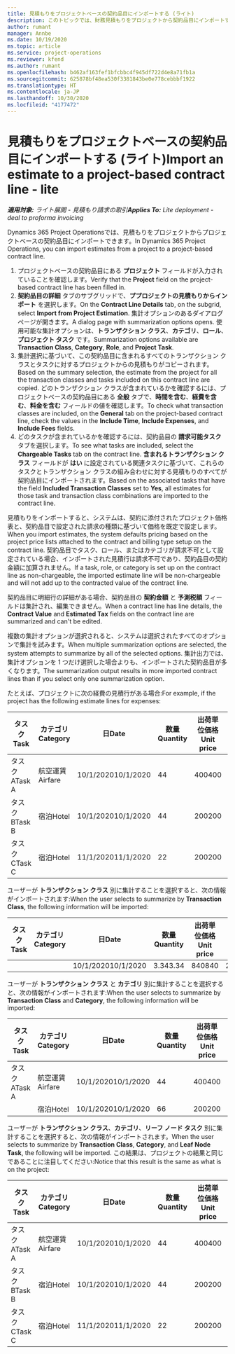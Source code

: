 ```yaml
---
title: 見積もりをプロジェクトベースの契約品目にインポートする (ライト)
description: このトピックでは、財務見積もりをプロジェクトから契約品目にインポートする方法について説明します。
author: rumant
manager: Annbe
ms.date: 10/19/2020
ms.topic: article
ms.service: project-operations
ms.reviewer: kfend
ms.author: rumant
ms.openlocfilehash: b462af163fef1bfcbbc4f945df722d4e8a71fb1a
ms.sourcegitcommit: 625878bf48ea530f3381843be0e778cebbbf1922
ms.translationtype: HT
ms.contentlocale: ja-JP
ms.lasthandoff: 10/30/2020
ms.locfileid: "4177472"
---
```

# <a name="import-an-estimate-to-a-project-based-contract-line---lite"></a><span data-ttu-id="30d60-103">見積もりをプロジェクトベースの契約品目にインポートする (ライト)</span><span class="sxs-lookup"><span data-stu-id="30d60-103">Import an estimate to a project-based contract line - lite</span></span>

<span data-ttu-id="30d60-104">_**適用対象:** ライト展開 - 見積もり請求の取引_</span><span class="sxs-lookup"><span data-stu-id="30d60-104">_**Applies To:** Lite deployment - deal to proforma invoicing_</span></span>

<span data-ttu-id="30d60-105">Dynamics 365 Project Operationsでは、見積もりをプロジェクトからプロジェクトベースの契約品目にインポートできます。</span><span class="sxs-lookup"><span data-stu-id="30d60-105">In Dynamics 365 Project Operations, you can import estimates from a project to a project-based contract line.</span></span>

1. <span data-ttu-id="30d60-106">プロジェクトベースの契約品目にある **プロジェクト** フィールドが入力されていることを確認します。</span><span class="sxs-lookup"><span data-stu-id="30d60-106">Verify that the **Project** field on the project-based contract line has been filled in.</span></span>
2. <span data-ttu-id="30d60-107">**契約品目の詳細** タブのサブグリッドで、**ププロジェクトの見積もりからインポート** を選択します。</span><span class="sxs-lookup"><span data-stu-id="30d60-107">On the **Contract Line Details** tab, on the subgrid, select **Import from Project Estimation**.</span></span> <span data-ttu-id="30d60-108">集計オプションのあるダイアログ ページが開きます。</span><span class="sxs-lookup"><span data-stu-id="30d60-108">A dialog page with summarization options opens.</span></span> <span data-ttu-id="30d60-109">使用可能な集計オプションは、**トランザクション クラス**、**カテゴリ**、**ロール**、**プロジェクト タスク** です。</span><span class="sxs-lookup"><span data-stu-id="30d60-109">Summarization options available are **Transaction Class**, **Category**, **Role**, and **Project Task**.</span></span>
3. <span data-ttu-id="30d60-110">集計選択に基づいて、この契約品目に含まれるすべてのトランザクション クラスとタスクに対するプロジェクトからの見積もりがコピーされます。</span><span class="sxs-lookup"><span data-stu-id="30d60-110">Based on the summary selection, the estimate from the project for all the transaction classes and tasks included on this contract line are copied.</span></span> <span data-ttu-id="30d60-111">どのトランザクション クラスが含まれているかを確認するには、プロジェクトベースの契約品目にある **全般** タブで、**時間を含む**、**経費を含む**、**料金を含む** フィールドの値を確認します。</span><span class="sxs-lookup"><span data-stu-id="30d60-111">To check what transaction classes are included, on the **General** tab on the project-based contract line, check the values in the **Include Time**, **Include Expenses**, and **Include Fees** fields.</span></span> 
4. <span data-ttu-id="30d60-112">どのタスクが含まれているかを確認するには、契約品目の **請求可能タスク** タブを選択します。</span><span class="sxs-lookup"><span data-stu-id="30d60-112">To see what tasks are included, select the **Chargeable Tasks** tab on the contract line.</span></span> <span data-ttu-id="30d60-113">**含まれるトランザクション クラス** フィールドが **はい** に設定されている関連タスクに基づいて、これらのタスクとトランザクション クラスの組み合わせに対する見積もりのすべてが契約品目にインポートされます。</span><span class="sxs-lookup"><span data-stu-id="30d60-113">Based on the associated tasks that have the field **Included Transaction Classes** set to **Yes**, all estimates for those task and transaction class combinations are imported to the contract line.</span></span>

<span data-ttu-id="30d60-114">見積もりをインポートすると、システムは、契約に添付されたプロジェクト価格表と、契約品目で設定された請求の種類に基づいて価格を既定で設定します。</span><span class="sxs-lookup"><span data-stu-id="30d60-114">When you import estimates, the system defaults pricing based on the project price lists attached to the contract and billing type setup on the contract line.</span></span> <span data-ttu-id="30d60-115">契約品目でタスク、ロール、またはカテゴリが請求不可として設定されている場合、インポートされた見積行は請求不可であり、契約品目の契約金額に加算されません。</span><span class="sxs-lookup"><span data-stu-id="30d60-115">If a task, role, or category is set up on the contract line as non-chargeable, the imported estimate line will be non-chargeable and will not add up to the contracted value of the contract line.</span></span>

<span data-ttu-id="30d60-116">契約品目に明細行の詳細がある場合、契約品目の **契約金額** と **予測税額** フィールドは集計され、編集できません。</span><span class="sxs-lookup"><span data-stu-id="30d60-116">When a contract line has line details, the **Contract Value** and **Estimated Tax** fields on the contract line are summarized and can't be edited.</span></span>

<span data-ttu-id="30d60-117">複数の集計オプションが選択されると、システムは選択されたすべてのオプションで集計を試みます。</span><span class="sxs-lookup"><span data-stu-id="30d60-117">When multiple summarization options are selected, the system attempts to summarize by all of the selected options.</span></span> <span data-ttu-id="30d60-118">集計出力では、集計オプションを 1 つだけ選択した場合よりも、インポートされた契約品目が多くなります。</span><span class="sxs-lookup"><span data-stu-id="30d60-118">The summarization output results in more imported contract lines than if you select only one summarization option.</span></span>

<span data-ttu-id="30d60-119">たとえば、プロジェクトに次の経費の見積行がある場合:</span><span class="sxs-lookup"><span data-stu-id="30d60-119">For example, if the project has the following estimate lines for expenses:</span></span>

| <span data-ttu-id="30d60-120">タスク​</span><span class="sxs-lookup"><span data-stu-id="30d60-120">Task</span></span> | <span data-ttu-id="30d60-121">カテゴリ</span><span class="sxs-lookup"><span data-stu-id="30d60-121">Category</span></span> | <span data-ttu-id="30d60-122">日</span><span class="sxs-lookup"><span data-stu-id="30d60-122">Date</span></span> | <span data-ttu-id="30d60-123">数量</span><span class="sxs-lookup"><span data-stu-id="30d60-123">Quantity</span></span> | <span data-ttu-id="30d60-124">出荷単位価格</span><span class="sxs-lookup"><span data-stu-id="30d60-124">Unit price</span></span> | <span data-ttu-id="30d60-125">金額</span><span class="sxs-lookup"><span data-stu-id="30d60-125">Amount</span></span> |
| --- | --- | --- | --- | --- | --- |
| <span data-ttu-id="30d60-126">タスク A</span><span class="sxs-lookup"><span data-stu-id="30d60-126">Task A</span></span> | <span data-ttu-id="30d60-127">航空運賃</span><span class="sxs-lookup"><span data-stu-id="30d60-127">Airfare</span></span> | <span data-ttu-id="30d60-128">10/1/2020</span><span class="sxs-lookup"><span data-stu-id="30d60-128">10/1/2020</span></span> | <span data-ttu-id="30d60-129">4</span><span class="sxs-lookup"><span data-stu-id="30d60-129">4</span></span> | <span data-ttu-id="30d60-130">400</span><span class="sxs-lookup"><span data-stu-id="30d60-130">400</span></span> | <span data-ttu-id="30d60-131">1600</span><span class="sxs-lookup"><span data-stu-id="30d60-131">1600</span></span> |
| <span data-ttu-id="30d60-132">タスク B</span><span class="sxs-lookup"><span data-stu-id="30d60-132">Task B</span></span> | <span data-ttu-id="30d60-133">宿泊</span><span class="sxs-lookup"><span data-stu-id="30d60-133">Hotel</span></span> | <span data-ttu-id="30d60-134">10/1/2020</span><span class="sxs-lookup"><span data-stu-id="30d60-134">10/1/2020</span></span> | <span data-ttu-id="30d60-135">4</span><span class="sxs-lookup"><span data-stu-id="30d60-135">4</span></span> | <span data-ttu-id="30d60-136">200</span><span class="sxs-lookup"><span data-stu-id="30d60-136">200</span></span> | <span data-ttu-id="30d60-137">800</span><span class="sxs-lookup"><span data-stu-id="30d60-137">800</span></span> |
| <span data-ttu-id="30d60-138">タスク C</span><span class="sxs-lookup"><span data-stu-id="30d60-138">Task C</span></span> | <span data-ttu-id="30d60-139">宿泊</span><span class="sxs-lookup"><span data-stu-id="30d60-139">Hotel</span></span> | <span data-ttu-id="30d60-140">11/1/2020</span><span class="sxs-lookup"><span data-stu-id="30d60-140">11/1/2020</span></span> | <span data-ttu-id="30d60-141">2</span><span class="sxs-lookup"><span data-stu-id="30d60-141">2</span></span> | <span data-ttu-id="30d60-142">200</span><span class="sxs-lookup"><span data-stu-id="30d60-142">200</span></span> | <span data-ttu-id="30d60-143">400</span><span class="sxs-lookup"><span data-stu-id="30d60-143">400</span></span> |

<span data-ttu-id="30d60-144">ユーザーが **トランザクション クラス** 別に集計することを選択すると、次の情報がインポートされます:</span><span class="sxs-lookup"><span data-stu-id="30d60-144">When the user selects to summarize by **Transaction Class**, the following information will be imported:</span></span>

| <span data-ttu-id="30d60-145">タスク​</span><span class="sxs-lookup"><span data-stu-id="30d60-145">Task</span></span> | <span data-ttu-id="30d60-146">カテゴリ</span><span class="sxs-lookup"><span data-stu-id="30d60-146">Category</span></span> | <span data-ttu-id="30d60-147">日</span><span class="sxs-lookup"><span data-stu-id="30d60-147">Date</span></span> | <span data-ttu-id="30d60-148">数量</span><span class="sxs-lookup"><span data-stu-id="30d60-148">Quantity</span></span> | <span data-ttu-id="30d60-149">出荷単位価格</span><span class="sxs-lookup"><span data-stu-id="30d60-149">Unit price</span></span> | <span data-ttu-id="30d60-150">金額</span><span class="sxs-lookup"><span data-stu-id="30d60-150">Amount</span></span> |
| --- | --- | --- | --- | --- | --- |
| &nbsp; | &nbsp; | <span data-ttu-id="30d60-151">10/1/2020</span><span class="sxs-lookup"><span data-stu-id="30d60-151">10/1/2020</span></span> | <span data-ttu-id="30d60-152">3.34</span><span class="sxs-lookup"><span data-stu-id="30d60-152">3.34</span></span> | <span data-ttu-id="30d60-153">840</span><span class="sxs-lookup"><span data-stu-id="30d60-153">840</span></span> | <span data-ttu-id="30d60-154">2800</span><span class="sxs-lookup"><span data-stu-id="30d60-154">2800</span></span> |

<span data-ttu-id="30d60-155">ユーザーが **トランザクション クラス** と **カテゴリ** 別に集計することを選択すると、次の情報がインポートされます:</span><span class="sxs-lookup"><span data-stu-id="30d60-155">When the user selects to summarize by **Transaction Class** and **Category**, the following information will be imported:</span></span>

| <span data-ttu-id="30d60-156">タスク​</span><span class="sxs-lookup"><span data-stu-id="30d60-156">Task</span></span> | <span data-ttu-id="30d60-157">カテゴリ</span><span class="sxs-lookup"><span data-stu-id="30d60-157">Category</span></span> | <span data-ttu-id="30d60-158">日</span><span class="sxs-lookup"><span data-stu-id="30d60-158">Date</span></span> | <span data-ttu-id="30d60-159">数量</span><span class="sxs-lookup"><span data-stu-id="30d60-159">Quantity</span></span> | <span data-ttu-id="30d60-160">出荷単位価格</span><span class="sxs-lookup"><span data-stu-id="30d60-160">Unit price</span></span> | <span data-ttu-id="30d60-161">金額</span><span class="sxs-lookup"><span data-stu-id="30d60-161">Amount</span></span> |
| --- | --- | --- | --- | --- | --- |
| <span data-ttu-id="30d60-162">タスク A</span><span class="sxs-lookup"><span data-stu-id="30d60-162">Task A</span></span> | <span data-ttu-id="30d60-163">航空運賃</span><span class="sxs-lookup"><span data-stu-id="30d60-163">Airfare</span></span> | <span data-ttu-id="30d60-164">10/1/2020</span><span class="sxs-lookup"><span data-stu-id="30d60-164">10/1/2020</span></span> | <span data-ttu-id="30d60-165">4</span><span class="sxs-lookup"><span data-stu-id="30d60-165">4</span></span> | <span data-ttu-id="30d60-166">400</span><span class="sxs-lookup"><span data-stu-id="30d60-166">400</span></span> | <span data-ttu-id="30d60-167">1600</span><span class="sxs-lookup"><span data-stu-id="30d60-167">1600</span></span> |
| &nbsp;| <span data-ttu-id="30d60-168">宿泊</span><span class="sxs-lookup"><span data-stu-id="30d60-168">Hotel</span></span> | <span data-ttu-id="30d60-169">10/1/2020</span><span class="sxs-lookup"><span data-stu-id="30d60-169">10/1/2020</span></span> | <span data-ttu-id="30d60-170">6</span><span class="sxs-lookup"><span data-stu-id="30d60-170">6</span></span> | <span data-ttu-id="30d60-171">200</span><span class="sxs-lookup"><span data-stu-id="30d60-171">200</span></span> | <span data-ttu-id="30d60-172">1200</span><span class="sxs-lookup"><span data-stu-id="30d60-172">1200</span></span> |

<span data-ttu-id="30d60-173">ユーザーが **トランザクション クラス**、**カテゴリ**、**リーフ ノード タスク** 別に集計することを選択すると、次の情報がインポートされます。</span><span class="sxs-lookup"><span data-stu-id="30d60-173">When the user selects to summarize by **Transaction Class**, **Category**, and **Leaf Node Task**, the following will be imported.</span></span> <span data-ttu-id="30d60-174">この結果は、プロジェクトの結果と同じであることに注目してください:</span><span class="sxs-lookup"><span data-stu-id="30d60-174">Notice that this result is the same as what is on the project:</span></span>

| <span data-ttu-id="30d60-175">タスク​</span><span class="sxs-lookup"><span data-stu-id="30d60-175">Task</span></span> | <span data-ttu-id="30d60-176">カテゴリ</span><span class="sxs-lookup"><span data-stu-id="30d60-176">Category</span></span> | <span data-ttu-id="30d60-177">日</span><span class="sxs-lookup"><span data-stu-id="30d60-177">Date</span></span> | <span data-ttu-id="30d60-178">数量</span><span class="sxs-lookup"><span data-stu-id="30d60-178">Quantity</span></span> | <span data-ttu-id="30d60-179">出荷単位価格</span><span class="sxs-lookup"><span data-stu-id="30d60-179">Unit price</span></span> | <span data-ttu-id="30d60-180">金額</span><span class="sxs-lookup"><span data-stu-id="30d60-180">Amount</span></span> |
| --- | --- | --- | --- | --- | --- |
| <span data-ttu-id="30d60-181">タスク A</span><span class="sxs-lookup"><span data-stu-id="30d60-181">Task A</span></span> | <span data-ttu-id="30d60-182">航空運賃</span><span class="sxs-lookup"><span data-stu-id="30d60-182">Airfare</span></span> | <span data-ttu-id="30d60-183">10/1/2020</span><span class="sxs-lookup"><span data-stu-id="30d60-183">10/1/2020</span></span> | <span data-ttu-id="30d60-184">4</span><span class="sxs-lookup"><span data-stu-id="30d60-184">4</span></span> | <span data-ttu-id="30d60-185">400</span><span class="sxs-lookup"><span data-stu-id="30d60-185">400</span></span> | <span data-ttu-id="30d60-186">1600</span><span class="sxs-lookup"><span data-stu-id="30d60-186">1600</span></span> |
| <span data-ttu-id="30d60-187">タスク B</span><span class="sxs-lookup"><span data-stu-id="30d60-187">Task B</span></span> | <span data-ttu-id="30d60-188">宿泊</span><span class="sxs-lookup"><span data-stu-id="30d60-188">Hotel</span></span> | <span data-ttu-id="30d60-189">10/1/2020</span><span class="sxs-lookup"><span data-stu-id="30d60-189">10/1/2020</span></span> | <span data-ttu-id="30d60-190">4</span><span class="sxs-lookup"><span data-stu-id="30d60-190">4</span></span> | <span data-ttu-id="30d60-191">200</span><span class="sxs-lookup"><span data-stu-id="30d60-191">200</span></span> | <span data-ttu-id="30d60-192">800</span><span class="sxs-lookup"><span data-stu-id="30d60-192">800</span></span> |
| <span data-ttu-id="30d60-193">タスク C</span><span class="sxs-lookup"><span data-stu-id="30d60-193">Task C</span></span> | <span data-ttu-id="30d60-194">宿泊</span><span class="sxs-lookup"><span data-stu-id="30d60-194">Hotel</span></span> | <span data-ttu-id="30d60-195">11/1/2020</span><span class="sxs-lookup"><span data-stu-id="30d60-195">11/1/2020</span></span> | <span data-ttu-id="30d60-196">2</span><span class="sxs-lookup"><span data-stu-id="30d60-196">2</span></span> | <span data-ttu-id="30d60-197">200</span><span class="sxs-lookup"><span data-stu-id="30d60-197">200</span></span> | <span data-ttu-id="30d60-198">400</span><span class="sxs-lookup"><span data-stu-id="30d60-198">400</span></span> |
